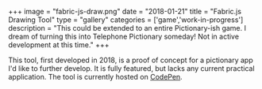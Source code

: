 +++
image = "fabric-js-draw.png"
date = "2018-01-21"
title = "Fabric.js Drawing Tool"
type = "gallery"
categories = ['game','work-in-progress']
description = "This could be extended to an entire Pictionary-ish game. I dream of turning this into Telephone Pictionary someday! Not in active development at this time."
+++

This tool, first developed in 2018, is a proof of concept for a pictionary app I'd like to further develop. It is fully featured, but lacks any current practical application. The tool is currently hosted on [CodePen](https://cdpn.io/robpetrin/debug/MWKKwgO).